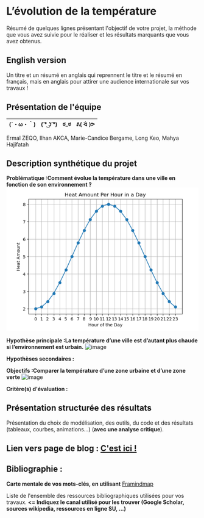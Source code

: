 # L’évolution de la température

Résumé de quelques lignes présentant l'objectif de votre projet, la méthode que vous avez suivie pour le réaliser et les résultats marquants que vous avez obtenus.

## English version

Un titre et un résumé en anglais qui reprennent le titre et le résumé en français, mais en anglais pour attirer une audience internationale sur vos travaux !

## Présentation de l'équipe

|(´・ω・｀)| ( ͡° ͜ʖ ͡°) | ಠ_ಠ | ᕕ( ᐛ )ᕗ |
|-----|--|--|--|
Ermal ZEQO, Ilhan AKCA, Marie-Candice Bergame, Long Keo, Mahya Hajifatah



## Description synthétique du projet

**Problématique :Comment évolue la température dans une ville en fonction de son environnement ?**
![image](https://github.com/are-dynamic-2024-g6/environnements/blob/master/images/Screenshot%202024-04-23%20163341.png)

**Hypothèse principale :La température d’une ville est d’autant plus chaude si l’environnement est urbain.**
![image](https://github.com/are-dynamic-2024-g6/environnements/assets/99696420/1c791718-5981-4cd0-9165-359e9a72aa8d)

**Hypothèses secondaires :** 

**Objectifs :Comparer la température d’une zone urbaine et d’une zone verte**
![image](https://github.com/are-dynamic-2024-g6/environnements/assets/99696420/a3bf4de9-de04-4378-b6e1-4db7628966ff)

**Critère(s) d'évaluation :**

## Présentation structurée des résultats

Présentation du choix de modélisation, des outils, du code et des résultats (tableaux, courbes, animations...) (**avec une analyse critique**).

## Lien vers page de blog : <a href="blog.html"> C'est ici ! </a>

## Bibliographie :

**Carte mentale de vos mots-clés, en utilisant** <a href="https://framindmap.org/mindmaps/index.html">Framindmap </a> 

Liste de l'ensemble des ressources bibliographiques utilisées pour vos travaux. **<= Indiquez le canal utilisé pour les trouver (Google Scholar, sources wikipedia, ressources en ligne SU, ...)**
